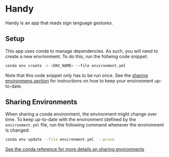 # Handy

Handy is an app that reads sign language gestures.

## Setup

This app uses conda to manage dependencies. As such, you
will need to create a new envrionment. To do this, run the
follwing code snippet:

```bash
conda env create -n <ENV_NAME> --file environment.yml
```

Note that this code snippet only has to be run once. See the
[sharing environmens section](#Sharing-Environments) for
instructions on how to keep your environment up-to-date.

## Sharing Environments

When sharing a conda environment, the environment might
change over time. To keep up-to-date with the environment
(defined by the `environment.yml` file, run the following
command whenever the environment is changed:

```bash
conda env update --file environment.yml  --prune
```

[See the conda reference for more details on sharing
environments](https://conda.io/projects/conda/en/latest/user-guide/tasks/manage-environments.html#sharing-an-environment)
